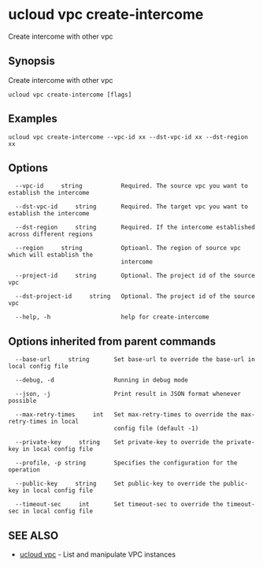 # ucloud vpc create-intercome

Create intercome with other vpc

## Synopsis

Create intercome with other vpc

```
ucloud vpc create-intercome [flags]
```

## Examples

```
ucloud vpc create-intercome --vpc-id xx --dst-vpc-id xx --dst-region xx
```

## Options

```
  --vpc-id     string           Required. The source vpc you want to establish the intercome 

  --dst-vpc-id     string       Required. The target vpc you want to establish the intercome 

  --dst-region     string       Required. If the intercome established across different regions 

  --region     string           Optioanl. The region of source vpc which will establish the
                                intercome 

  --project-id     string       Optional. The project id of the source vpc 

  --dst-project-id     string   Optional. The project id of the source vpc 

  --help, -h                    help for create-intercome 

```

## Options inherited from parent commands

```
  --base-url     string       Set base-url to override the base-url in local config file 

  --debug, -d                 Running in debug mode 

  --json, -j                  Print result in JSON format whenever possible 

  --max-retry-times     int   Set max-retry-times to override the max-retry-times in local
                              config file (default -1) 

  --private-key     string    Set private-key to override the private-key in local config file 

  --profile, -p string        Specifies the configuration for the operation 

  --public-key     string     Set public-key to override the public-key in local config file 

  --timeout-sec     int       Set timeout-sec to override the timeout-sec in local config file 

```

## SEE ALSO

* [ucloud vpc](cli/cmd/ucloud/vpc)	 - List and manipulate VPC instances

